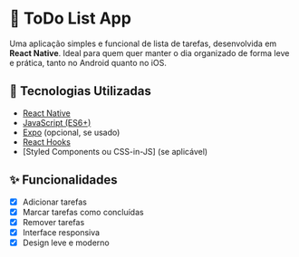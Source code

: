 # 📝 ToDo List App

Uma aplicação simples e funcional de lista de tarefas, desenvolvida em **React Native**. Ideal para quem quer manter o dia organizado de forma leve e prática, tanto no Android quanto no iOS.

## 🚀 Tecnologias Utilizadas

- [React Native](https://reactnative.dev/)
- [JavaScript (ES6+)](https://developer.mozilla.org/pt-BR/docs/Web/JavaScript)
- [Expo](https://expo.dev/) (opcional, se usado)
- [React Hooks](https://reactjs.org/docs/hooks-intro.html)
- [Styled Components ou CSS-in-JS] (se aplicável)

## ✨ Funcionalidades

- [x] Adicionar tarefas
- [x] Marcar tarefas como concluídas
- [x] Remover tarefas
- [x] Interface responsiva
- [x] Design leve e moderno